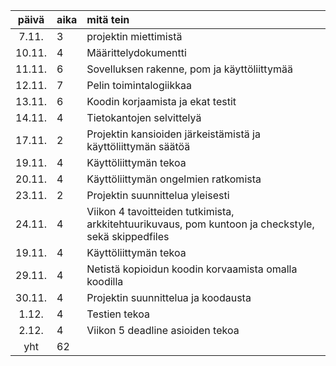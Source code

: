 
| päivä | aika | mitä tein  |
| :----:|:-----| :-----|
| 7.11. | 3     | projektin miettimistä | 
| 10.11. | 4    | Määrittelydokumentti |
| 11.11. | 6    | Sovelluksen rakenne, pom ja käyttöliittymää|
| 12.11. | 7    | Pelin toimintalogiikkaa |
| 13.11. | 6    | Koodin korjaamista ja ekat testit |
| 14.11. | 4    | Tietokantojen selvittelyä|
| 17.11. | 2    | Projektin kansioiden järkeistämistä ja käyttöliittymän säätöä|
| 19.11. | 4   | Käyttöliittymän tekoa |
| 20.11. | 4    | Käyttöliittymän ongelmien ratkomista |
| 23.11. | 2    | Projektin suunnittelua yleisesti|
| 24.11. | 4    | Viikon 4 tavoitteiden tutkimista, arkkitehtuurikuvaus, pom kuntoon ja checkstyle, sekä skippedfiles |
| 19.11. | 4   | Käyttöliittymän tekoa |
| 29.11. | 4    | Netistä kopioidun koodin korvaamista omalla koodilla |
| 30.11. | 4    | Projektin suunnittelua ja koodausta|
| 1.12. | 4    | Testien tekoa |
| 2.12. | 4    | Viikon 5 deadline asioiden tekoa |
| yht   | 62  | | 
